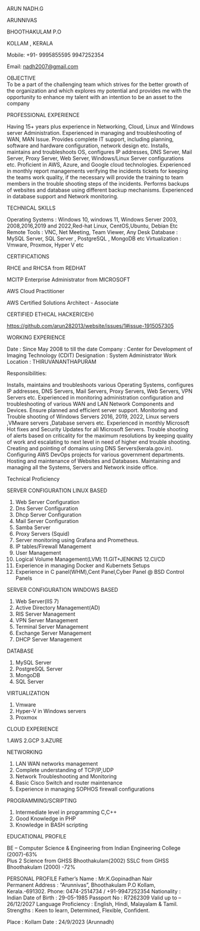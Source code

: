                                                                                  
ARUN NADH.G

ARUNNIVAS

BHOOTHAKULAM P.O

KOLLAM ,  KERALA

Mobile: +91- 9995855595 9947252354

Email: nadh2007@gmail.com	


OBJECTIVE	
         To be a part of the challenging team which strives for the better growth of the organization and which explores my potential and provides me with the opportunity to enhance my talent with an intention to be an asset to the company

PROFESSIONAL EXPERIENCE


Having 15+ years plus experience in Networking, Cloud, Linux and Windows server Administration. 
Experienced in managing and troubleshooting of WAN, MAN Issue. 
Provides complete IT support, including planning, software and hardware configuration, network design etc.
Installs, maintains and troubleshoots OS, configures IP addresses, DNS Server, Mail Server, Proxy Server, Web Server, Windows/Linux Server configurations etc.
Proficient in AWS, Azure, and Google cloud technologies.
Experienced in monthly report managements verifying  the incidents tickets for keeping the teams work quality, if the necessary will provide the training to team members in the trouble shooting steps of the incidents. 
Performs backups of websites and database using different backup mechanisms.
Experienced in database support and Network monitoring.

TECHNICAL SKILLS


Operating Systems	: Windows 10, windows 11, Windows Server 2003, 2008,2016,2019 and 2022,Red-hat Linux, CentOS,Ubuntu, Debian Etc
Remote Tools	:   VNC, Net Meeting, Team Viewer, Any Desk
Database	:   MySQL Server, SQL Server , PostgreSQL , MongoDB etc 
Virtualization	:   Vmware, Proxmox, Hyper V etc


CERTIFICATIONS 


RHCE and RHCSA from REDHAT 

MCITP Enterprise Administrator from MICROSOFT

AWS Cloud Practitioner

AWS Certified Solutions Architect - Associate

CERTIFIED ETHICAL HACKER(CEH)

   https://github.com/arun282013/website/issues/1#issue-1915057305
   
WORKING EXPERIENCE	


Date			: Since May 2008 to till the date
Company	: Center for Development of Imaging Technology (CDIT)
Designation 		: System Administrator
Work Location	: THIRUVANANTHAPURAM

Responsibilities: 



Installs, maintains and troubleshoots various Operating Systems, configures IP addresses, DNS Servers, Mail Servers, Proxy Servers, Web Servers, VPN Servers etc.
Experienced in monitoring administration configuration and troubleshooting of various WAN and LAN Network Components and Devices.
Ensure planned and efficient server support.
Monitoring and Trouble shooting of Windows Servers 2016, 2019, 2022,  Linux servers ,VMware servers ,Database servers etc.
Experienced in monthly Microsoft Hot fixes and Security Updates for all Microsoft Servers.
Trouble shooting of alerts based on criticality for the maximum resolutions by keeping quality of work and escalating to next level in need of higher end trouble shooting.
Creating and pointing of domains using DNS Servers(kerala.gov.in).
Configuring AWS DevOps projects for various government departments.
Hosting and maintenance of Websites and Databases.
Maintaining and managing all the Systems, Servers and Network inside office.


Technical Proficiency

SERVER CONFIGURATION LINUX BASED

1. Web Server Configuration
2. Dns Server Configuration
3. Dhcp Server Configuration
4. Mail Server Configuration
5. Samba Server
6. Proxy Servers (Squid)
7. Server monitoring using Grafana and Prometheus.
8. IP tables/Firewall Management
9. User Management
10. Logical Volume Management(LVM)
11.GIT+JENKINS 
12.CI/CD
13. Experience in managing Docker and Kubernets Setups
14. Experience in C panel(WHM),Cent Panel,Cyber Panel @ BSD Control Panels

SERVER CONFIGURATION WINDOWS BASED

1. Web Server(IIS 7)
2. Active Directory Management(AD)
3. RIS Server Management
4. VPN Server Management
5. Terminal Server Management
6. Exchange Server Management
7. DHCP Server Management


DATABASE 

1. MySQL Server
2. PostgreSQL Server
3. MongoDB
4. SQL Server


VIRTUALIZATION

1. Vmware 
2. Hyper-V in Windows servers
3. Proxmox

CLOUD EXPERIENCE

1.AWS 
2.GCP
3.AZURE


NETWORKING

1. LAN WAN networks management
2. Complete understanding of TCP/IP,UDP
3. Network Troubleshooting and Monitoring
4. Basic Cisco Switch and router maintenance
5. Experience in managing SOPHOS  firewall configurations


PROGRAMMING/SCRIPTING

1. Intermediate level in programming C,C++
2. Good Knowledge in PHP
3. Knowledge in BASH scripting





EDUCATIONAL PROFILE

BE – Computer Science & Engineering from Indian Engineering College    (2007)-63%                                                           
Plus 2 Science from GHSS Bhoothakulam(2002)
SSLC from GHSS Bhoothakulam (2000) -72%    




PERSONAL PROFILE
Father’s Name 	: Mr.K.Gopinadhan Nair	
Permanent Address	: “Arunnivas”, Bhoothakulam P.O
Kollam,
Kerala.-691302.
Phone: 0474-2514734 / +91-9947252354
Nationality	:	Indian
Date of Birth	:	29-05-1985
Passport No	:	R7262309 Valid up to – 26/12/2027
Language Proficiency	:	English, Hindi, Malayalam & Tamil.
Strengths		:  Keen to learn, Determined, Flexible, Confident.



Place : Kollam
Date    : 24/9/2023	(Arunnadh)						

